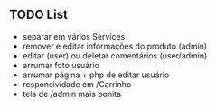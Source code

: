 ## TODO List

- separar em vários Services
- remover e editar informações do produto (admin) 
- editar (user) ou deletar comentários (user/admin)
- arrumar foto usuário
- arrumar página + php de editar usuário 
- responsividade em /Carrinho
- tela de /admin mais bonita
